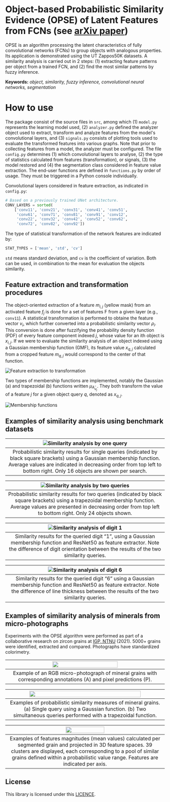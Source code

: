 # Object-based Probabilistic Similarity Evidence (OPSE) of Latent Features from FCNs (see [arXiv paper](https://arxiv.org/abs/2307.13606))

OPSE is an algorithm processing the latent characteristics of fully convolutional networks (FCNs) to group objects with analogous properties. Its application is demonstrated using the UT Zappos50K datasets. A similarity analysis is carried out in 2 steps: (1) extracting feature patterns per object from a trained FCN, and (2) find the most similar patterns by fuzzy inference.

**Keywords:** _object, similarity, fuzzy inference, convolutional neural networks, segmentation_

# How to use
The package consist of the source files in `src`, among which (1) `model.py` represents the learning model used, (2) `analyzer.py` defined the analyzer object used to extract, transform and analyze features from the model's convolutional layers, and (3) `signals.py` consists of plotting tools used to evaluate the transformed features into various graphs.
Note that prior to collecting features from a model, the analyzer must be configured. The file `config.py` determines (1) which convolutional layers to analyse, (2) the type of statistics calculated from features (transformation), or signals, (3) the model restored and (4) the segmentation class considered in feature value extraction. The end-user functions are defined in `functions.py` by order of usage. They must be triggered in a Python console individually.

Convolutional layers considered in feature extraction, as indicated in `config.py`:
```python
# Based on a previously trained UNet architecture.
CONV_LAYERS = sorted(
    ['conv11', 'conv21', 'conv31', 'conv41', 'conv51',
     'conv61', 'conv71', 'conv81', 'conv91', 'conv12',
     'conv22', 'conv32', 'conv42', 'conv52', 'conv62',
     'conv72', 'conv82', 'conv92'])
```

The type of statistical transformation of the network features are indicated by:
```python
STAT_TYPES = ['mean', 'std', 'cv']
```
`std` means standard deviation, and `cv` is the coefficient of variation. Both can be used, in combination to the mean for evaluation the objects similarity.


## Feature extraction and transformation procedures
The object-oriented extraction of a feature $m_{i,j}$ (yellow mask) from an activated feature $f_j$ is done for a set of features F from a given layer (e.g., `conv11`). A statistical transformation is performed to obtaine the feature vector $v_i$, which further converted into a probabilistic similarity vector $ρ_i$. This conversion is done after fuzzifying the probability density function (PDF) of every feature component indexed $j$, whose value for an ith object is $x_{i,j}$. If we were to evaluate the similarity analysis of an object indexed using a Gaussian membership function (GMF), its feature value $x_{q,j}$ calculated from a cropped feature $m_{q,j}$ would correspond to the center of that function.

![Feature extraction to transformation](./figures/extract_procedure.png)

Two types of membership functions are implemented, notably the Gaussian (a) and trapezoidal (b) functions written $μ_{A ̃_{u_j}}$. They both transform the value of a feature $j$ for a given object query $q$, denoted as $x_{q,j}$.

![Membership functions](./figures/mmb_functions.png)

## Examples of similarity analysis using benchmark datasets
| ![Similarity analysis by one query](./figures/sim_analysis_1.png) |
|:--:|
| Probabilistic similarity results for single queries (indicated by black square brackets) using a Gaussian membership function. Average values are indicated in decreasing order from top left to bottom right. Only 16 objects are shown per search. |

| ![Similarity analysis by two queries](./figures/sim_analysis_2.png) |
|:--:|
| Probabilistic similarity results for two queries (indicated by black square brackets) using a trapezoidal membership function. Average values are presented in decreasing order from top left to bottom right. Only 24 objects shown. |

| ![Similarity analysis of digit 1](./figures/sim_digit_1.png) |
|:--:|
| Similarity results for the queried digit “1”, using a Gaussian membership function and ResNet50 as feature extractor. Note the difference of digit orientation between the results of the two similarity queries. |

| ![Similarity analysis of digit 6](./figures/sim_digit_2.png) |
|:--:|
| Similarity results for the queried digit “6” using a Gaussian membership function and ResNet50 as feature extractor. Note the difference of line thickness between the results of the two similarity queries. |

## Examples of similarity analysis of minerals from micro-photographs
Experiments with the OPSE algorithm were performed as part of a collaborative research on zircon grains at [IGP, NTNU](https://www.ntnu.edu/igp) (2021). 5000+ grains were identified, extracted and compared. Photographs have standardized colorimetry.

| <img src="https://raw.githubusercontent.com/cjuliani/probabilistic-similarity-evidence-FCN/master/figures/grain_segment.PNG" width="65%"> |
|:--:|
| Example of an RGB micro-photograph of mineral grains with corresponding annotations (A) and pixel predictions (P). |

| <img src="https://raw.githubusercontent.com/cjuliani/probabilistic-similarity-evidence-FCN/master/figures/grain_similarity.PNG" width="85%"> |
|:--:|
| Examples of probabilistic similarity measures of mineral grains. (a) Single query using a Gaussian function. (b) Two simultaneous queries performed with a trapezoidal function. |

| <img src="https://raw.githubusercontent.com/cjuliani/probabilistic-similarity-evidence-FCN/master/figures/grain_cluster_scatter.png" width="50%"> |
|:--:|
| Examples of features magnitudes (mean values) calculated per segmented grain and projected in 3D feature spaces. 39 clusters are displayed, each corresponding to a pool of similar grains defined within a probabilistic value range. Features are indicated per axis.

## License
This library is licensed under this [LICENCE](https://github.com/cjuliani/probabilistic-similarity-evidence-FCN/blob/master/LICENSE).
